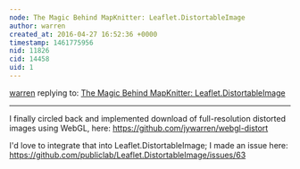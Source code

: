 ```yaml
---
node: The Magic Behind MapKnitter: Leaflet.DistortableImage
author: warren
created_at: 2016-04-27 16:52:36 +0000
timestamp: 1461775956
nid: 11826
cid: 14458
uid: 1
---
```




[warren](../profile/warren) replying to: [The Magic Behind MapKnitter: Leaflet.DistortableImage](../notes/justinmanley/05-21-2015/the-magic-behind-mapknitter-leaflet-distortableimage)

----
I finally circled back and implemented download of full-resolution distorted images using WebGL, here: https://github.com/jywarren/webgl-distort

I'd love to integrate that into Leaflet.DistortableImage; I made an issue here: https://github.com/publiclab/Leaflet.DistortableImage/issues/63